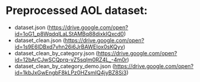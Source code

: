 # Preprocessed AOL dataset:
* dataset.json (https://drive.google.com/open?id=1oG1_p8WqdqlLaLStAMBq88dixkIQxcd0)
* dataset_clean.json (https://drive.google.com/open?id=1s9E6IDBxd7vhn26i6JrBAWEIox0sKQyv)
* dataset_clean_by_category.json (https://drive.google.com/open?id=12bArCJwSCQprq-vZ5sqIm0RZ4L_-4m0r)
* dataset_clean_by_category_demo.json (https://drive.google.com/open?id=1kbJxGwEngbF8kLPz0HZsmIQ4jyBZ8Si3)
